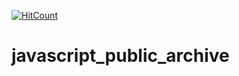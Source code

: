 [![HitCount](http://hits.dwyl.io/teamtact/https://github.com/teamtact/javascript_public_archive.svg)](http://hits.dwyl.io/teamtact/https://github.com/teamtact/javascript_public_archive)

# javascript_public_archive
